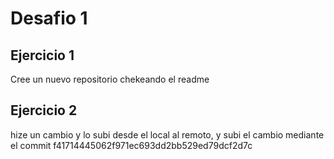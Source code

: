 # Desafio 1
## Ejercicio 1
Cree un nuevo repositorio chekeando el readme
## Ejercicio 2
hize un cambio y lo subi desde el local al remoto, y subi el cambio mediante el commit f41714445062f971ec693dd2bb529ed79dcf2d7c
